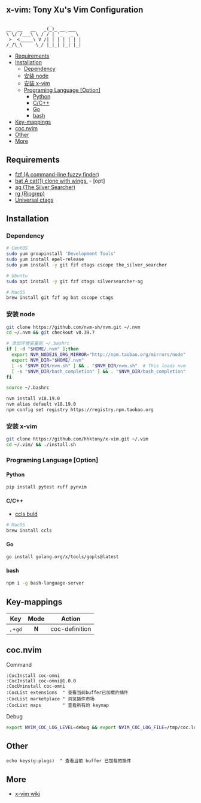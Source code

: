 ## x-vim: Tony Xu's Vim Configuration

                    _
    __  __   __   _(_)_ __ ___
    \ \/ /___\ \ / / | '_ ` _ \
     >  <_____\ V /| | | | | | |
    /_/\_\     \_/ |_|_| |_| |_|

<!-- vim-markdown-toc GFM -->

* [Requirements](#requirements)
* [Installation](#installation)
    * [Dependency](#dependency)
    * [安装 node](#安装-node)
    * [安装 x-vim](#安装-x-vim)
    * [Programing Language [Option]](#programing-language-option)
        * [Python](#python)
        * [C/C++](#cc)
        * [Go](#go)
        * [bash](#bash)
* [Key-mappings](#key-mappings)
* [coc.nvim](#cocnvim)
* [Other](#other)
* [More](#more)

<!-- vim-markdown-toc -->

## Requirements

- [fzf (A command-line fuzzy finder)](https://github.com/junegunn/fzf)
- [bat A cat(1) clone with wings.](https://github.com/sharkdp/bat) - [opt]
- [ag (The Silver Searcher)](https://github.com/ggreer/the_silver_searcher)
- [rg (Ripgrep)](https://github.com/BurntSushi/ripgrep)
- [Universal ctags](https://ctags.io)

## Installation

### Dependency

```bash
# CentOS
sudo yum groupinstall 'Development Tools'
sudo yum install epel-release
sudo yum install -y git fzf ctags cscope the_silver_searcher

# Ubuntu
sudo apt install -y git fzf ctags silversearcher-ag

# MacOS
brew install git fzf ag bat cscope ctags
```

### 安装 node

```bash
git clone https://github.com/nvm-sh/nvm.git ~/.nvm
cd ~/.nvm && git checkout v0.39.7

# 添加环境变量到 ~/.bashrc
if [ -d "$HOME/.nvm" ];then
  export NVM_NODEJS_ORG_MIRROR="http://npm.taobao.org/mirrors/node"
  export NVM_DIR="$HOME/.nvm"
  [ -s "$NVM_DIR/nvm.sh" ] && . "$NVM_DIR/nvm.sh"  # This loads nvm
  [ -s "$NVM_DIR/bash_completion" ] && . "$NVM_DIR/bash_completion"
fi

source ~/.bashrc

nvm install v18.19.0
nvm alias default v18.19.0
npm config set registry https://registry.npm.taobao.org
```

### 安装 x-vim

```bash
git clone https://github.com/hhktony/x-vim.git ~/.vim
cd ~/.vim/ && ./install.sh
```

### Programing Language [Option]

#### Python

```sh
pip install pytest ruff pynvim
```

#### C/C++

- [ccls buld](https://github.com/MaskRay/ccls/wiki/Build)

```sh
# MacOS
brew install ccls
```

#### Go

```bash
go install golang.org/x/tools/gopls@latest
```

#### bash

```sh
npm i -g bash-language-server
```

## Key-mappings

| Key                        | Mode   | Action
| -----                      | :----: | --------
| <kbd>,</kbd>+<kbd>gd</kbd> | 𝐍      | coc-definition

## coc.nvim

Command

```vim
:CocInstall coc-omni
:CocInstall coc-omni@1.0.0
:CocUninstall coc-omni
:CocList extensions  " 查看当前buffer已加载的插件
:CocList marketplace " 浏览插件市场
:CocList maps        " 查看所有的 keymap
```

Debug

```bash
export NVIM_COC_LOG_LEVEL=debug && export NVIM_COC_LOG_FILE=/tmp/coc.log
```

## Other

```vim
echo keys(g:plugs)  " 查看当前 buffer 已加载的插件
```

## More

- [x-vim wiki](https://github.com/hhktony/x-vim/wiki)
